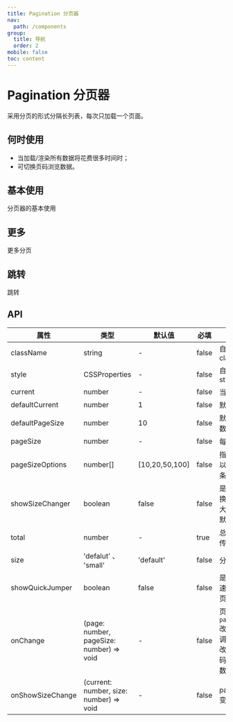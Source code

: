 ```yaml
---
title: Pagination 分页器
nav:
  path: /components
group:
  title: 导航
  order: 2
mobile: false
toc: content
---
```


# Pagination 分页器
采用分页的形式分隔长列表，每次只加载一个页面。

## 何时使用
- 当加载/渲染所有数据将花费很多时间时；
- 可切换页码浏览数据。

## 基本使用

分页器的基本使用

<code src='./demos/demo1.tsx'></code>

## 更多

更多分页

<code src='./demos/demo2.tsx'></code>

## 跳转

跳转

<code src='./demos/demo3.tsx'></code>


## API
| 属性 | 类型               | 默认值   | 必填 | 说明 |
| ---- | ------------------| -------- | ---- | ---- |
| className | string | - |  false  | 自定义className
| style | CSSProperties | - | false | 自定义style
| current | number | - | false | 当前页
| defaultCurrent | number | 1 | false | 默认当前页
| defaultPageSize | number | 10 | false | 默认每页条数
| pageSize | number | - | false | 每页条数
| pageSizeOptions | number[] | [10,20,50,100] | false | 指定每页可以显示多少条
| showSizeChanger | boolean | false | false | 是否展示切换器，total 大于 50 时默认 true
| total | number | - | true | 总条数，必传
| size | 'defalut' 、 'small' | 'default' | false | 分页器大小
| showQuickJumper | boolean | false | false | 是否可以快速跳转至某页
| onChange | (page: number, pageSize: number) => void | - | false | 页码或 `pageSize` 改变的回调，参数是改变后的页码及每页条数
| onShowSizeChange | (current: number, size: number) => void | - | false | pageSize 变化的回调